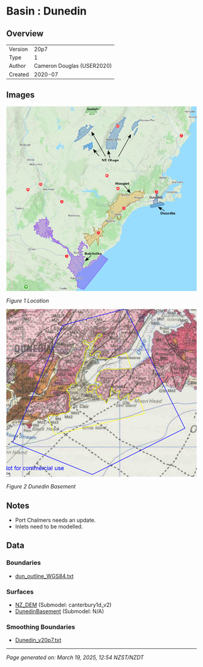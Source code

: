 # Basin : Dunedin

## Overview
|         |                     |
|---------|---------------------|
| Version | 20p7           |
| Type    | 1        |
| Author  | Cameron Douglas (USER2020)            |
| Created | 2020-07           |


## Images
![](../images/basins/SI_se.png)

*Figure 1 Location*

![](../images/basins/dunedin_outline.png)

*Figure 2 Dunedin Basement*


## Notes
- Port Chalmers needs an update.
- Inlets need to be modelled.

## Data
### Boundaries
- [dun_outline_WGS84.txt](../../velocity_modelling/Data/USER20_BASINS/dun_outline_WGS84.txt)

### Surfaces
- [NZ_DEM](../../velocity_modelling/Data/DEM/NZ_DEM_HD.in) (Submodel: canterbury1d_v2)
- [DunedinBasement](../../velocity_modelling/Data/USER20_BASINS/dun_proj_WGS84.in) (Submodel: N/A)

### Smoothing Boundaries
- [Dunedin_v20p7.txt](../../velocity_modelling/Data/Boundaries/Smoothing/Dunedin_v20p7.txt)

---
*Page generated on: March 19, 2025, 12:54 NZST/NZDT*
